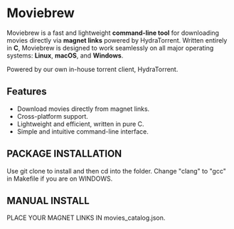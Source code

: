 # Moviebrew

Moviebrew is a fast and lightweight **command-line tool** for downloading movies directly via **magnet links** powered by HydraTorrent. Written entirely in **C**, Moviebrew is designed to work seamlessly on all major operating systems: **Linux**, **macOS**, and **Windows**.

Powered by our own in-house torrent client, HydraTorrent.

## Features

- Download movies directly from magnet links.
- Cross-platform support.
- Lightweight and efficient, written in pure C.
- Simple and intuitive command-line interface.

## PACKAGE INSTALLATION
Use git clone to install and then cd into the folder.
Change "clang" to "gcc" in Makefile if you are on WINDOWS.

## MANUAL INSTALL
PLACE YOUR MAGNET LINKS IN movies_catalog.json. 
